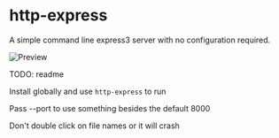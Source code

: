 http-express
============

A simple command line express3 server with no configuration required.

![Preview](http://i.imgur.com/k97EVAE.png)


TODO: readme


Install globally and use `http-express` to run

Pass --port to use something besides the default 8000

Don't double click on file names or it will crash
